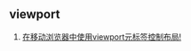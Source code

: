 ## viewport
1. [在移动浏览器中使用viewport元标签控制布局!](https://developer.mozilla.org/zh-CN/docs/Mobile/Viewport_meta_tag)

